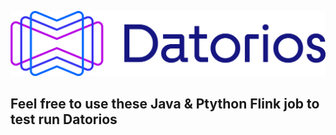 ![](https://github.com/metrolinkai/Datorios/blob/main/resources/Horizontal%20Positive.png)

## Feel free to use these Java & Ptython Flink job to test run Datorios
